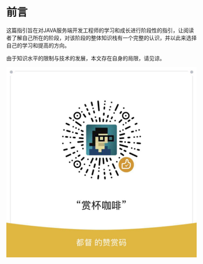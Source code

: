 # 前言

这篇指引旨在对JAVA服务端开发工程师的学习和成长进行阶段性的指引，让阅读者了解自己所在的阶段，对该阶段的整体知识栈有一个完整的认识，并以此来选择自己的学习和提高的方向。

由于知识水平的限制与技术的发展，本文存在自身的局限，请见谅。

![](/assets/赞赏码.jpg)

